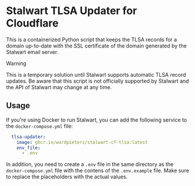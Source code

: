 # Stalwart TLSA Updater for Cloudflare

This is a containerized Python script that keeps the TLSA records for a domain up-to-date with the SSL certificate of the domain generated by the Stalwart email server.

> [!WARNING]
> This is a temporary solution until Stalwart supports automatic TLSA record updates. Be aware that this script is not officially supported by Stalwart and the API of Stalwart may change at any time.

## Usage
If you're using Docker to run Stalwart, you can add the following service to the `docker-compose.yml` file:

```yaml
  tlsa-updater:
    image: ghcr.io/wardpieters/stalwart-cf-tlsa:latest
    env_file:
      - .env
```

In addition, you need to create a `.env` file in the same directory as the `docker-compose.yml` file with the contens of the `.env.example` file. Make sure to replace the placeholders with the actual values.

